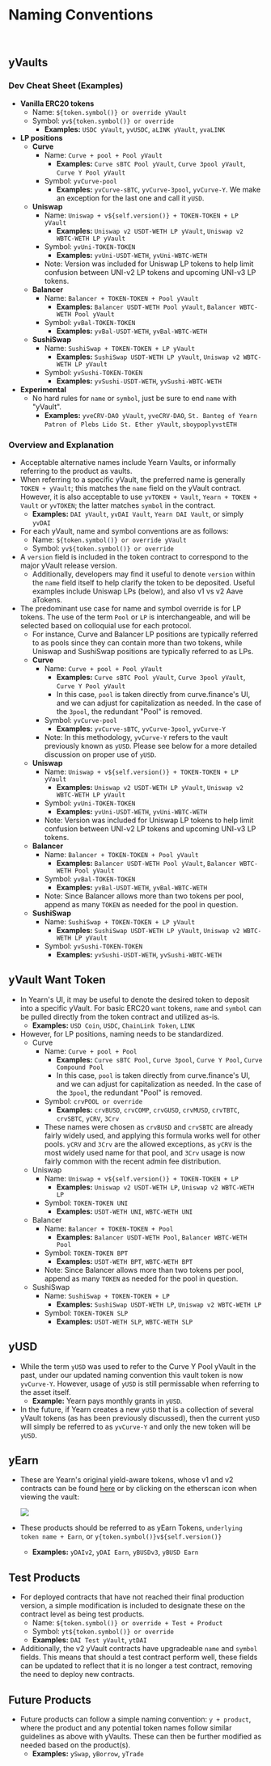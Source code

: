 # Naming Conventions

&nbsp;

## yVaults

### Dev Cheat Sheet (Examples)

- **Vanilla ERC20 tokens**
  - Name: `${token.symbol()} or override yVault`
  - Symbol: `yv${token.symbol()} or override`
    - **Examples:** `USDC yVault`, `yvUSDC`, `aLINK yVault`, `yvaLINK`
- **LP positions**
  - **Curve**
    - Name: `Curve + pool + Pool yVault`
      - **Examples:** `Curve sBTC Pool yVault`, `Curve 3pool yVault`, `Curve Y Pool yVault`
    - Symbol: `yvCurve-pool`
      - **Examples:** `yvCurve-sBTC`, `yvCurve-3pool`, `yvCurve-Y`. We make an exception for the last one and call it `yUSD`.
  - **Uniswap**
    - Name: `Uniswap + v${self.version()} + TOKEN-TOKEN + LP yVault`
      - **Examples:** `Uniswap v2 USDT-WETH LP yVault`, `Uniswap v2 WBTC-WETH LP yVault`
    - Symbol: `yvUni-TOKEN-TOKEN`
      - **Examples:** `yvUni-USDT-WETH`, `yvUni-WBTC-WETH`
    - Note: Version was included for Uniswap LP tokens to help limit confusion between UNI-v2 LP tokens and upcoming UNI-v3 LP tokens.
  - **Balancer**
    - Name: `Balancer + TOKEN-TOKEN + Pool yVault`
      - **Examples:** `Balancer USDT-WETH Pool yVault`, `Balancer WBTC-WETH Pool yVault`
    - Symbol: `yvBal-TOKEN-TOKEN`
      - **Examples:** `yvBal-USDT-WETH`, `yvBal-WBTC-WETH`
  - **SushiSwap**
    - Name: `SushiSwap + TOKEN-TOKEN + LP yVault`
      - **Examples:** `SushiSwap USDT-WETH LP yVault`, `Uniswap v2 WBTC-WETH LP yVault`
    - Symbol: `yvSushi-TOKEN-TOKEN`
      - **Examples:** `yvSushi-USDT-WETH`, `yvSushi-WBTC-WETH`
- **Experimental**
  - No hard rules for `name` or `symbol`, just be sure to end `name` with "yVault".
    - **Examples:** `yveCRV-DAO yVault`, `yveCRV-DAO`, `St. Banteg of Yearn Patron of Plebs Lido St. Ether yVault`, `sboypoplyvstETH`

### Overview and Explanation

- Acceptable alternative names include Yearn Vaults, or informally referring to the product as vaults.
- When referring to a specific yVault, the preferred name is generally `TOKEN + yVault`; this matches the `name` field on the yVault contract. However, it is also acceptable to use `yvTOKEN + Vault`, `Yearn + TOKEN + Vault` or `yvTOKEN`; the latter matches `symbol` in the contract.
  - **Examples:** `DAI yVault`, `yvDAI Vault`, `Yearn DAI Vault`, or simply `yvDAI`
- For each yVault, name and symbol conventions are as follows:
  - Name: `${token.symbol()} or override yVault`
  - Symbol: `yv${token.symbol()} or override`
- A `version` field is included in the token contract to correspond to the major yVault release version.
  - Additionally, developers may find it useful to denote `version` within the `name` field itself to help clarify the token to be deposited. Useful examples include Uniswap LPs (below), and also v1 vs v2 Aave aTokens.
- The predominant use case for name and symbol override is for LP tokens. The use of the term `Pool` or `LP` is interchangeable, and will be selected based on colloquial use for each protocol.
  - For instance, Curve and Balancer LP positions are typically referred to as pools since they can contain more than two tokens, while Uniswap and SushiSwap positions are typically referred to as LPs.
  - **Curve**
    - Name: `Curve + pool + Pool yVault`
      - **Examples:** `Curve sBTC Pool yVault`, `Curve 3pool yVault`, `Curve Y Pool yVault`
      - In this case, `pool` is taken directly from curve.finance's UI, and we can adjust for capitalization as needed. In the case of the `3pool`, the redundant "Pool" is removed.
    - Symbol: `yvCurve-pool`
      - **Examples:** `yvCurve-sBTC`, `yvCurve-3pool`, `yvCurve-Y`
    - Note: In this methodology, `yvCurve-Y` refers to the vault previously known as `yUSD`. Please see below for a more detailed discussion on proper use of `yUSD`.
  - **Uniswap**
    - Name: `Uniswap + v${self.version()} + TOKEN-TOKEN + LP yVault`
      - **Examples:** `Uniswap v2 USDT-WETH LP yVault`, `Uniswap v2 WBTC-WETH LP yVault`
    - Symbol: `yvUni-TOKEN-TOKEN`
      - **Examples:** `yvUni-USDT-WETH`, `yvUni-WBTC-WETH`
    - Note: Version was included for Uniswap LP tokens to help limit confusion between UNI-v2 LP tokens and upcoming UNI-v3 LP tokens.
  - **Balancer**
    - Name: `Balancer + TOKEN-TOKEN + Pool yVault`
      - **Examples:** `Balancer USDT-WETH Pool yVault`, `Balancer WBTC-WETH Pool yVault`
    - Symbol: `yvBal-TOKEN-TOKEN`
      - **Examples:** `yvBal-USDT-WETH`, `yvBal-WBTC-WETH`
    - Note: Since Balancer allows more than two tokens per pool, append as many `TOKEN` as needed for the pool in question.
  - **SushiSwap**
    - Name: `SushiSwap + TOKEN-TOKEN + LP yVault`
      - **Examples:** `SushiSwap USDT-WETH LP yVault`, `Uniswap v2 WBTC-WETH LP yVault`
    - Symbol: `yvSushi-TOKEN-TOKEN`
      - **Examples:** `yvSushi-USDT-WETH`, `yvSushi-WBTC-WETH`

## yVault Want Token

- In Yearn's UI, it may be useful to denote the desired token to deposit into a specific yVault. For basic ERC20 `want` tokens, `name` and `symbol` can be pulled directly from the token contract and utilized as-is.
  - **Examples:** `USD Coin`, `USDC`, `ChainLink Token`, `LINK`
- However, for LP positions, naming needs to be standardized.
  - Curve
    - Name: `Curve + pool + Pool`
      - **Examples:** `Curve sBTC Pool`, `Curve 3pool`, `Curve Y Pool`, `Curve Compound Pool`
      - In this case, `pool` is taken directly from curve.finance's UI, and we can adjust for capitalization as needed. In the case of the `3pool`, the redundant "Pool" is removed.
    - Symbol: `crvPOOL or override`
      - **Examples:** `crvBUSD`, `crvCOMP`, `crvGUSD`, `crvMUSD`, `crvTBTC`, `crvSBTC`, `yCRV`, `3Crv`
    - These names were chosen as `crvBUSD` and `crvSBTC` are already fairly widely used, and applying this formula works well for other pools. `yCRV` and `3Crv` are the allowed exceptions, as `yCRV` is the most widely used name for that pool, and `3Crv` usage is now fairly common with the recent admin fee distribution.
  - Uniswap
    - Name: `Uniswap + v${self.version()} + TOKEN-TOKEN + LP`
      - **Examples:** `Uniswap v2 USDT-WETH LP`, `Uniswap v2 WBTC-WETH LP`
    - Symbol: `TOKEN-TOKEN UNI`
      - **Examples:** `USDT-WETH UNI`, `WBTC-WETH UNI`
  - Balancer
    - Name: `Balancer + TOKEN-TOKEN + Pool`
      - **Examples:** `Balancer USDT-WETH Pool`, `Balancer WBTC-WETH Pool`
    - Symbol: `TOKEN-TOKEN BPT`
      - **Examples:** `USDT-WETH BPT`, `WBTC-WETH BPT`
    - Note: Since Balancer allows more than two tokens per pool, append as many `TOKEN` as needed for the pool in question.
  - SushiSwap
    - Name: `SushiSwap + TOKEN-TOKEN + LP`
      - **Examples:** `SushiSwap USDT-WETH LP`, `Uniswap v2 WBTC-WETH LP`
    - Symbol: `TOKEN-TOKEN SLP`
      - **Examples:** `USDT-WETH SLP`, `WBTC-WETH SLP`

## yUSD

- While the term `yUSD` was used to refer to the Curve Y Pool yVault in the past, under our updated naming convention this vault token is now `yvCurve-Y`. However, usage of `yUSD` is still permissable when referring to the asset itself.
  - **Example:** Yearn pays monthly grants in `yUSD`.
- In the future, if Yearn creates a new `yUSD` that is a collection of several yVault tokens (as has been previously discussed), then the current `yUSD` will simply be referred to as `yvCurve-Y` and only the new token will be `yUSD`.

## yEarn

- These are Yearn's original yield-aware tokens, whose v1 and v2 contracts can be found [here](https://docs.yearn.fi/getting-started/products/yvaults/vault-tokens#v2-yvault-tokens) or by clicking on the etherscan icon when viewing the vault:

  ![](https://i.imgur.com/FZ0BJjf.png)

- These products should be referred to as yEarn Tokens, `underlying token name + Earn`, or `y{token.symbol()}v${self.version()}`
  - **Examples:** `yDAIv2`, `yDAI Earn`, `yBUSDv3`, `yBUSD Earn`

## Test Products

- For deployed contracts that have not reached their final production version, a simple modification is included to designate these on the contract level as being test products.
  - Name: `${token.symbol()} or override + Test + Product`
  - Symbol: `yt${token.symbol()} or override`
  - **Examples:** `DAI Test yVault`, `ytDAI`
- Additionally, the v2 yVault contracts have upgradeable `name` and `symbol` fields. This means that should a test contract perform well, these fields can be updated to reflect that it is no longer a test contract, removing the need to deploy new contracts.

## Future Products

- Future products can follow a simple naming convention: `y + product`, where the product and any potential token names follow similar guidelines as above with yVaults. These can then be further modified as needed based on the product\(s\).
  - **Examples:** `ySwap`, `yBorrow`, `yTrade`
